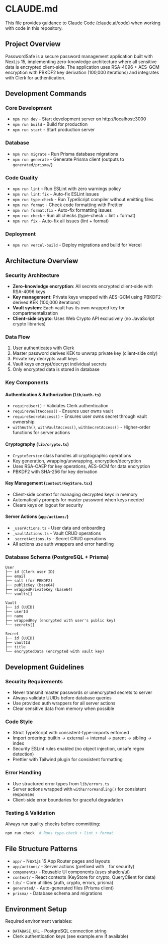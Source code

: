 # CLAUDE.md

This file provides guidance to Claude Code (claude.ai/code) when working with code in this repository.

## Project Overview

PasswordSafe is a secure password management application built with Next.js 15, implementing zero-knowledge architecture where all sensitive data is encrypted client-side. The application uses RSA-4096 + AES-GCM encryption with PBKDF2 key derivation (100,000 iterations) and integrates with Clerk for authentication.

## Development Commands

### Core Development

- `npm run dev` - Start development server on http://localhost:3000
- `npm run build` - Build for production
- `npm run start` - Start production server

### Database

- `npm run migrate` - Run Prisma database migrations
- `npm run generate` - Generate Prisma client (outputs to `generated/prisma/`)

### Code Quality

- `npm run lint` - Run ESLint with zero warnings policy
- `npm run lint:fix` - Auto-fix ESLint issues
- `npm run type-check` - Run TypeScript compiler without emitting files
- `npm run format` - Check code formatting with Prettier
- `npm run format:fix` - Auto-fix formatting issues
- `npm run check` - Run all checks (type-check + lint + format)
- `npm run fix` - Auto-fix all issues (lint + format)

### Deployment

- `npm run vercel-build` - Deploy migrations and build for Vercel

## Architecture Overview

### Security Architecture

- **Zero-knowledge encryption**: All secrets encrypted client-side with RSA-4096 keys
- **Key management**: Private keys wrapped with AES-GCM using PBKDF2-derived KEK (100,000 iterations)
- **Vault system**: Each vault has its own wrapped key for compartmentalization
- **Client-side crypto**: Uses Web Crypto API exclusively (no JavaScript crypto libraries)

### Data Flow

1. User authenticates with Clerk
2. Master password derives KEK to unwrap private key (client-side only)
3. Private key decrypts vault keys
4. Vault keys encrypt/decrypt individual secrets
5. Only encrypted data is stored in database

### Key Components

#### Authentication & Authorization (`lib/auth.ts`)

- `requireUser()` - Validates Clerk authentication
- `requireVaultAccess()` - Ensures user owns vault
- `requireSecretAccess()` - Ensures user owns secret through vault ownership
- `withAuth()`, `withVaultAccess()`, `withSecretAccess()` - Higher-order functions for server actions

#### Cryptography (`lib/crypto.ts`)

- `CryptoService` class handles all cryptographic operations
- Key generation, wrapping/unwrapping, encryption/decryption
- Uses RSA-OAEP for key operations, AES-GCM for data encryption
- PBKDF2 with SHA-256 for key derivation

#### Key Management (`context/KeyStore.tsx`)

- Client-side context for managing decrypted keys in memory
- Automatically prompts for master password when keys needed
- Clears keys on logout for security

#### Server Actions (`app/actions/`)

- `_userActions.ts` - User data and onboarding
- `_vaultActions.ts` - Vault CRUD operations
- `_secretActions.ts` - Secret CRUD operations
- All actions use auth wrappers and error handling

### Database Schema (PostgreSQL + Prisma)

```
User
├── id (Clerk user ID)
├── email
├── salt (for PBKDF2)
├── publicKey (base64)
├── wrappedPrivateKey (base64)
└── vaults[]

Vault
├── id (UUID)
├── userId
├── name
├── wrappedKey (encrypted with user's public key)
└── secrets[]

Secret
├── id (UUID)
├── vaultId
├── title
└── encryptedData (encrypted with vault key)
```

## Development Guidelines

### Security Requirements

- Never transmit master passwords or unencrypted secrets to server
- Always validate UUIDs before database queries
- Use provided auth wrappers for all server actions
- Clear sensitive data from memory when possible

### Code Style

- Strict TypeScript with consistent-type-imports enforced
- Import ordering: builtin → external → internal → parent → sibling → index
- Security ESLint rules enabled (no object injection, unsafe regex detection)
- Prettier with Tailwind plugin for consistent formatting

### Error Handling

- Use structured error types from `lib/errors.ts`
- Server actions wrapped with `withErrorHandling()` for consistent responses
- Client-side error boundaries for graceful degradation

### Testing & Validation

Always run quality checks before committing:

```bash
npm run check  # Runs type-check + lint + format
```

## File Structure Patterns

- `app/` - Next.js 15 App Router pages and layouts
- `app/actions/` - Server actions (prefixed with `_` for security)
- `components/` - Reusable UI components (uses shadcn/ui)
- `context/` - React contexts (KeyStore for crypto, QueryClient for data)
- `lib/` - Core utilities (auth, crypto, errors, prisma)
- `generated/` - Auto-generated files (Prisma client)
- `prisma/` - Database schema and migrations

## Environment Setup

Required environment variables:

- `DATABASE_URL` - PostgreSQL connection string
- Clerk authentication keys (see example.env if available)
